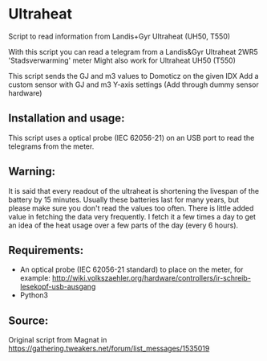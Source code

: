 # Ultraheat
Script to read information from Landis+Gyr Ultraheat (UH50, T550)

With this script you can read a telegram from a Landis&Gyr Ultraheat 2WR5 'Stadsverwarming' meter
Might also work for Ultraheat UH50 (T550)

This script sends the GJ and m3 values to Domoticz on the given IDX
Add a custom sensor with GJ and m3 Y-axis settings (Add through dummy sensor hardware)

## Installation and usage:
This script uses a optical probe (IEC 62056-21) on an USB port to read the telegrams from the meter. 

## Warning:
It is said that every readout of the ultraheat is shortening the livespan of the battery by 15 minutes. 
Usually these batteries last for many years, but please make sure you don't read the values too often. 
There is little added value in fetching the data very frequently. I fetch it a few times a day to get
an idea of the heat usage over a few parts of the day (every 6 hours). 

## Requirements:
- An optical probe (IEC 62056-21 standard) to place on the meter, for example: http://wiki.volkszaehler.org/hardware/controllers/ir-schreib-lesekopf-usb-ausgang
- Python3

## Source:
Original script from Magnat in https://gathering.tweakers.net/forum/list_messages/1535019
